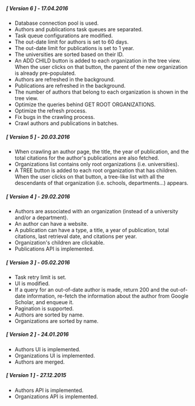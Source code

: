 ##### [ Version 6 ] - 17.04.2016

* Database connection pool is used.
* Authors and publications task queues are separated.
* Task queue configurations are modified.
* The out-date limit for authors is set to 60 days.
* The out-date limit for publications is set to 1 year.
* The universities are sorted based on their ID.
* An ADD CHILD button is added to each organization in the tree view. When
  the user clicks on that button, the parent of the new organization is already
  pre-populated.
* Authors are refreshed in the background.
* Publications are refreshed in the background.
* The number of authors that belong to each organization is shown in the tree
  view.
* Optimize the queries behind GET ROOT ORGANIZATIONS.
* Optimize the refresh process.
* Fix bugs in the crawling process.
* Crawl authors and publications in batches.

##### [ Version 5 ] - 20.03.2016

* When crawling an author page, the title, the year of publication, and the
  total citations for the author's publications are also fetched.
* Organizations list contains only root organizations (i.e. universities).
* A TREE button is added to each root organization that has children. When the
  user clicks on that button, a tree-like list with all the descendants of that
  organization (i.e. schools, departments...) appears.

##### [ Version 4 ] - 29.02.2016

* Authors are associated with an organization (instead of a university and/or
  a department).
* An author can have a website.
* A publication can have a type, a title, a year of publication, total
  citations, last retrieval date, and citations per year.
* Organization's children are clickable.
* Publications API is implemented.

##### [ Version 3 ] - 05.02.2016

* Task retry limit is set.
* UI is modified.
* If a query for an out-of-date author is made, return 200 and the out-of-date
  information, re-fetch the information about the author from Google Scholar,
  and enqueue it.
* Pagination is supported.
* Authors are sorted by name.
* Organizations are sorted by name.

##### [ Version 2 ] - 24.01.2016

* Authors UI is implemented.
* Organizations UI is implemented.
* Authors are merged.

##### [ Version 1 ] - 27.12.2015

* Authors API is implemented.
* Organizations API is implemented.